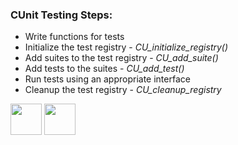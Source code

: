 ### CUnit Testing Steps:
 - Write functions for tests 
 - Initialize the test registry -<I> CU_initialize_registry()</I>
 - Add suites to the test registry - <I>CU_add_suite()</I>
 - Add tests to the suites - <I>CU_add_test()</I>
 - Run tests using an appropriate interface 
 - Cleanup the test registry - <I>CU_cleanup_registry</I>

[<img src="https://cloud.githubusercontent.com/assets/14101008/10718970/e8253ecc-7b43-11e5-8fcb-af3acab64686.png" width="50" height="50"></img>](https://github.com/hariniiyer/CSCI-5828_Presentation2_Testing-Frameworks/blob/master/CUnit.md)
[<img src="https://cloud.githubusercontent.com/assets/14101008/10718969/e5b6db32-7b43-11e5-886a-b848ca79f105.png" width="50" height="50"></img>](https://github.com/hariniiyer/CSCI-5828_Presentation2_Testing-Frameworks/blob/master/CUnitA&R.md)

